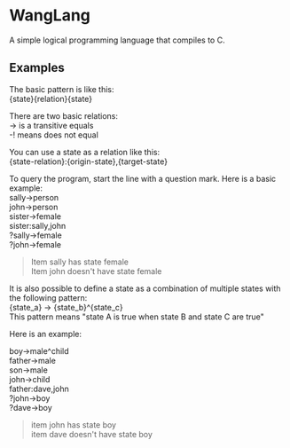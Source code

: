 WangLang
========
A simple logical programming language that compiles to C.

Examples
--------
The basic pattern is like this:    
{state}{relation}{state}    

There are two basic relations:    
-> is a transitive equals    
-! means does not equal   

You can use a state as a relation like this:    
{state-relation}:{origin-state},{target-state}    

To query the program, start the line with a question mark. Here is a basic example:    
sally->person    
john->person    
sister->female    
sister:sally,john    
?sally->female    
?john->female    

> Item sally has state female    
> Item john doesn't have state female    

It is also possible to define a state as a combination of multiple states with the following pattern:    
{state_a} -> {state_b}^{state_c}    
This pattern means "state A is true when state B and state C are true"

Here is an example:    

boy->male^child    
father->male    
son->male    
john->child    
father:dave,john    
?john->boy    
?dave->boy    

> item john has state boy    
> item dave doesn't have state boy    

